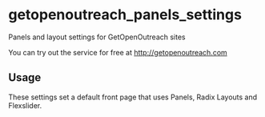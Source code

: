 # getopenoutreach_panels_settings
Panels and layout settings for GetOpenOutreach sites

You can try out the service for free at http://getopenoutreach.com

## Usage

These settings set a default front page that uses Panels, Radix Layouts and Flexslider. 
